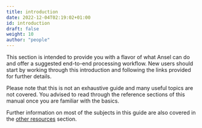 ```yaml
---
title: introduction
date: 2022-12-04T02:19:02+01:00
id: introduction
draft: false
weight: 10
author: "people"
---
```


This section is intended to provide you with a flavor of what Ansel can do and offer a suggested end-to-end processing workflow. New users should start by working through this introduction and following the links provided for further details.

Please note that this is not an exhaustive guide and many useful topics are not covered. You advised to read through the reference sections of this manual once you are familiar with the basics.

Further information on most of the subjects in this guide are also covered in the [other resources](other-resources.md) section.
